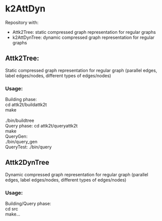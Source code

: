 # k2AttDyn

Repository with:
- Attk2Tree: static compressed graph representation for regular graphs
- k2AttDynTree: dynamic compressed graph representation for regular graphs

## Attk2Tree:
Static compressed graph representation for regular graph (parallel edges, label edges/nodes, different types of edges/nodes)
### Usage:
Building phase:</br>
cd attk2t/buildattk2t</br>
make</br>  
./bin/buildtree <basename>  
Query phase:
cd attk2t/queryattk2t</br>
make  
QueryGen:  
./bin/query_gen <basename> <queriesdir> <numqueries></br>
QueryTest:
  ./bin/query <basename> <queriesdir> <numqueries></br>
## Attk2DynTree
Dynamic compressed graph representation for regular graph (parallel edges, label edges/nodes, different types of edges/nodes)
### Usage:
Building/Query phase:  
cd src  
make...  
